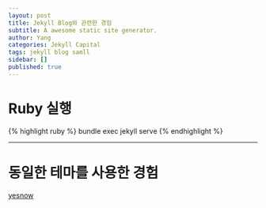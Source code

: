 ```yaml
---
layout: post
title: Jekyll Blog와 관련한 경험
subtitle: A awesome static site generator.
author: Yang
categories: Jekyll Capital
tags: jekyll blog samll
sidebar: []
published: true
---
```

# Ruby 실행
{% highlight ruby %}
    bundle exec jekyll serve
{% endhighlight %}
- - -
# 동일한 테마를 사용한 경험
[yesnow](https://yesnow.gitlab.io/tech-blog/)

